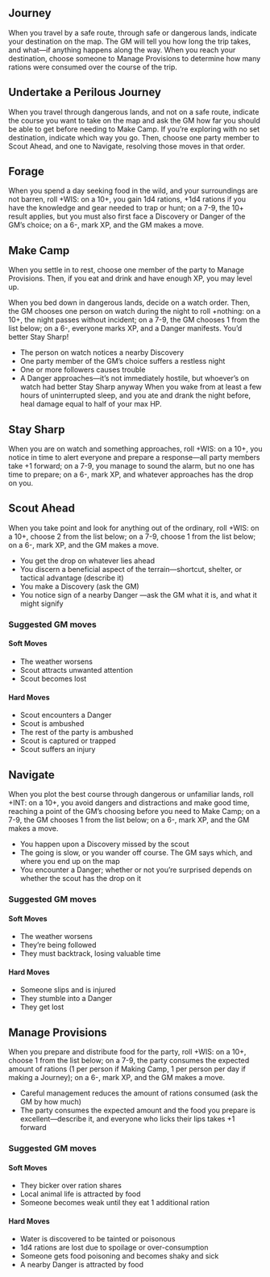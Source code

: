 ## Journey

When you travel by a safe route, through safe or dangerous lands, indicate your destination on the map. The GM will tell you how long the trip takes, and what—if anything happens along the way. When you reach your destination, choose someone to Manage Provisions to determine how many rations were consumed over the course of the trip.

## Undertake a Perilous Journey

When you travel through dangerous lands, and not on a safe route, indicate the course you want to take on the map and ask the GM how far you should be able to get before needing to Make Camp. If you’re exploring with no set destination, indicate which way you go.
Then, choose one party member to Scout Ahead, and one to Navigate, resolving those moves in that order.

## Forage

When you spend a day seeking food in the wild, and your surroundings are not barren, roll +WIS: on a 10+, you gain 1d4 rations, +1d4 rations if you have the knowledge and gear needed to trap or hunt; on a 7-9, the 10+ result applies, but you must also first face a Discovery or Danger of the GM’s choice; on a 6-, mark XP, and the GM makes a move.

## Make Camp

When you settle in to rest, choose one member of the party to Manage Provisions. Then, if you eat and drink and have enough XP, you may level up.

When you bed down in dangerous lands, decide on a watch order. Then, the GM chooses one person on watch during the night to roll +nothing: on a 10+, the night passes without incident; on a 7-9, the GM chooses 1 from the list below; on a 6-, everyone marks XP, and a Danger manifests. You’d better Stay Sharp!

* The person on watch notices a nearby Discovery
* One party member of the GM’s choice suffers a restless night
* One or more followers causes trouble
* A Danger approaches—it’s not immediately hostile, but whoever’s on watch had better Stay Sharp anyway
  When you wake from at least a few hours of uninterrupted sleep, and you ate and drank the night before, heal damage equal to half of your max HP.

## Stay Sharp

When you are on watch and something approaches, roll +WIS: on a 10+, you notice in time to alert everyone and prepare a response—all party members take +1 forward; on a 7-9, you manage to sound the alarm, but no one has time to prepare; on a 6-, mark XP, and whatever approaches has the drop on you.

## Scout Ahead

When you take point and look for anything out of the ordinary, roll +WIS: on a 10+, choose 2 from the list below; on a 7-9, choose 1 from the list below; on a 6-, mark XP, and the GM makes a move.

* You get the drop on whatever lies ahead
* You discern a beneficial aspect of the terrain—shortcut, shelter, or tactical advantage (describe it)
* You make a Discovery (ask the GM) 
* You notice sign of a nearby Danger —ask the GM what it is, and what it might signify

### Suggested GM moves

#### Soft Moves

* The weather worsens
* Scout attracts unwanted attention
* Scout becomes lost

#### Hard Moves

* Scout encounters a Danger
* Scout is ambushed
* The rest of the party is ambushed
* Scout is captured or trapped
* Scout suffers an injury

## Navigate

When you plot the best course through dangerous or unfamiliar lands, roll +INT: on a 10+, you avoid dangers and distractions and make good time, reaching a point of the GM’s choosing before you need to Make Camp; on a 7-9, the GM chooses 1 from the list below; on a 6-, mark XP, and the GM makes a move.

* You happen upon a Discovery missed by the scout
* The going is slow, or you wander off course. The GM says which, and where you end up on the map
* You encounter a Danger; whether or not you’re surprised depends on whether the scout has the drop on it

### Suggested GM moves

#### Soft Moves

* The weather worsens
* They’re being followed
* They must backtrack, losing valuable time

#### Hard Moves

* Someone slips and is injured
* They stumble into a Danger
* They get lost

## Manage Provisions

When you prepare and distribute food for the party, roll +WIS: on a 10+, choose 1 from the list below; on a 7-9, the party consumes the expected amount of rations (1 per person if Making Camp, 1 per person per day if making a Journey); on a 6-, mark XP, and the GM makes a move.

* Careful management reduces the amount of rations consumed (ask the GM by how much)
* The party consumes the expected amount and the food you prepare is excellent—describe it, and everyone who licks their lips takes +1 forward

### Suggested GM moves

#### Soft Moves

* They bicker over ration shares
* Local animal life is attracted by food
* Someone becomes weak until they eat 1 additional ration

#### Hard Moves

* Water is discovered to be tainted or poisonous
* 1d4 rations are lost due to spoilage or over-consumption
* Someone gets food poisoning and becomes shaky and sick
* A nearby Danger is attracted by food
